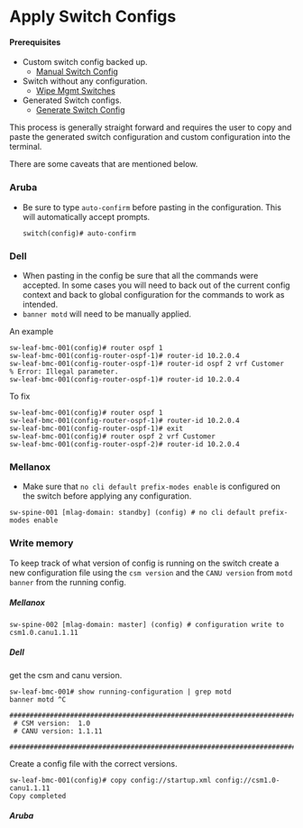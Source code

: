# Apply Switch Configs

#### Prerequisites 
- Custom switch config backed up. 
    - [Manual Switch Config](manual_switch_config.md)
- Switch without any configuration.
    - [Wipe Mgmt Switches](wipe_mgmt_switches.md)
- Generated Switch configs.
    - [Generate Switch Config](generate_switch_configs.md)

This process is generally straight forward and requires the user to copy and paste the generated switch configuration and custom configuration into the terminal.

There are some caveats that are mentioned below.
### Aruba
- Be sure to type `auto-confirm` before pasting in the configuration.
This will automatically accept prompts.

    `switch(config)# auto-confirm`


### Dell
- When pasting in the config be sure that all the commands were accepted.  In some cases you will need to back out of the current config context and back to global configuration for the commands to work as intended.
- `banner motd` will need to be manually applied.

An example

```
sw-leaf-bmc-001(config)# router ospf 1
sw-leaf-bmc-001(config-router-ospf-1)# router-id 10.2.0.4
sw-leaf-bmc-001(config-router-ospf-1)# router-id ospf 2 vrf Customer
% Error: Illegal parameter.
sw-leaf-bmc-001(config-router-ospf-1)# router-id 10.2.0.4
```
To fix
```
sw-leaf-bmc-001(config)# router ospf 1
sw-leaf-bmc-001(config-router-ospf-1)# router-id 10.2.0.4
sw-leaf-bmc-001(config-router-ospf-1)# exit
sw-leaf-bmc-001(config)# router ospf 2 vrf Customer
sw-leaf-bmc-001(config-router-ospf-2)# router-id 10.2.0.4
```

### Mellanox
- Make sure that `no cli default prefix-modes enable` is configured on the switch before applying any configuration.
```
sw-spine-001 [mlag-domain: standby] (config) # no cli default prefix-modes enable
```

### Write memory

To keep track of what version of config is running on the switch create a new configuration file using the `csm version` and the `CANU version` from `motd banner` from the running config.

##### Mellanox
`sw-spine-002 [mlag-domain: master] (config) # configuration write to csm1.0.canu1.1.11`
##### Dell
get the csm and canu version.
```
sw-leaf-bmc-001# show running-configuration | grep motd
banner motd ^C
 ###############################################################################
 # CSM version:  1.0
 # CANU version: 1.1.11
 ###############################################################################
 ```

Create a config file with the correct versions.

 ```
sw-leaf-bmc-001(config)# copy config://startup.xml config://csm1.0-canu1.1.11
Copy completed
 ```
##### Aruba
